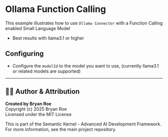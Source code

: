 # Ollama Function Calling 

This example illustrates how to use `Ollama Connector` with a Function Calling enabled Small Language Model

- Best results with llama3.1 or higher

## Configuring 

- Configure the `modelId` to the model you want to use, (currently llama3.1 or related models are supported)


---

## 👨‍💻 Author & Attribution

**Created by Bryan Roe**  
Copyright (c) 2025 Bryan Roe  
Licensed under the MIT License

This is part of the Semantic Kernel - Advanced AI Development Framework.
For more information, see the main project repository.
